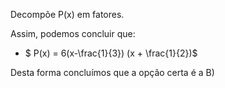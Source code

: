  Decompõe P(x) em fatores. 

  Assim, podemos concluir que: 

  - $ P(x) = 6(x-\frac{1}{3}) (x + \frac{1}{2})$ 


   Desta forma concluímos que a opção certa é a B)